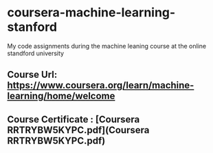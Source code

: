 # coursera-machine-learning-stanford
My code assignments during the machine leaning course at the online standford university

## Course Url: https://www.coursera.org/learn/machine-learning/home/welcome

## Course Certificate : [Coursera RRTRYBW5KYPC.pdf](Coursera RRTRYBW5KYPC.pdf)

